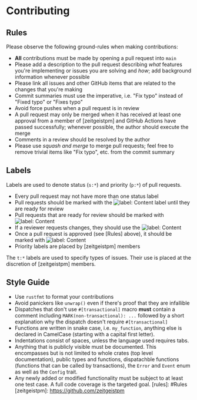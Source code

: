 # Contributing

## Rules

Please observe the following ground-rules when making contributions:

-   **All** contributions must be made by opening a pull request into `main`
-   Please add a description to the pull request describing _what_ features
    you're implementing or issues you are solving and _how_; add background
    information whenever possible
-   Please link all issues and other GitHub items that are related to the
    changes that you're making
-   Commit summaries must use the imperative, i.e. "Fix typo" instead of "Fixed
    typo" or "Fixes typo"
-   Avoid force pushes when a pull request is in review
-   A pull request may only be merged when it has received at least one approval
    from a member of [zeitgeistpm] and GitHub Actions have passed successfully;
    whenever possible, the author should execute the merge
-   Comments in a review should be resolved by the author
-   Please use _squash and merge_ to merge pull requests; feel free to remove
    trivial items like "Fix typo", etc. from the commit summary

## Labels

Labels are used to denote status (`s:*`) and priority (`p:*`) of pull requests.

-   Every pull request may not have more than one status label
-   Pull requests should be marked with the
    ![label: Content](https://img.shields.io/github/labels/zeitgeistpm/zeitgeist/s:in-progress)
    label until they are ready for review
-   Pull requests that are ready for review should be marked with
    ![label: Content](https://img.shields.io/github/labels/zeitgeistpm/zeitgeist/s:review-needed)
-   If a reviewer requests changes, they should use the
    ![label: Content](https://img.shields.io/github/labels/zeitgeistpm/zeitgeist/s:revision-needed)
-   Once a pull request is approved (see [Rules] above), it should be marked
    with
    ![label: Content](https://img.shields.io/github/labels/zeitgeistpm/zeitgeist/s:accepted)
-   Priority labels are placed by [zeitgeistpm] members

The `t:*` labels are used to specify types of issues. Their use is placed at the
discretion of [zeitgeistpm] members.

## Style Guide

-   Use `rustfmt` to format your contributions
-   Avoid panickers like `unwrap()` even if there's proof that they are
    infallible
-   Dispatches that don't use `#[transactional]` macro **must** contain a
    comment including `MARK(non-transactional): ...` followed by a short
    explanation why the dispatch doesn't require `#[transactional]`
- Functions are written in snake case, i.e. `my_function`, anything else is declared in CamelCase (starting with a capital first letter).
- Indentations consist of spaces, unless the language used requires tabs.
- Anything that is publicly visible must be documented. This encompasses but is not limited to whole crates (top level documentation), public types and functions, dispatachble functions (functions that can be called by transactions), the `Error` and `Event` enum as well as the `Config` trait.
- Any newly added or modified functionality must be subject to at least one test case. A full code coverage is the targeted goal.
[rules]: #Rules
[zeitgeistpm]: https://github.com/zeitgeistpm
